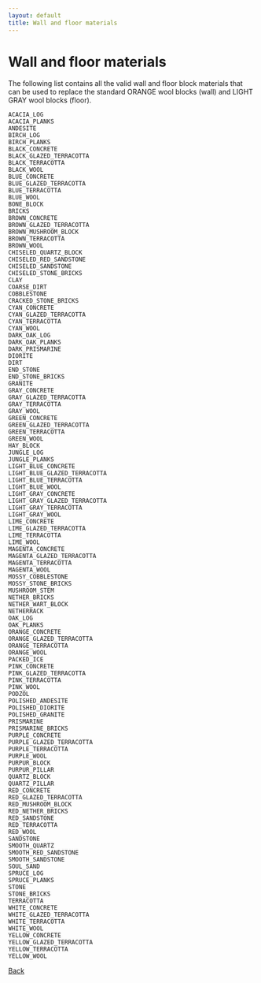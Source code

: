 ```yaml
---
layout: default
title: Wall and floor materials
---
```


# Wall and floor materials

The following list contains all the valid wall and floor block materials that can be used to replace the standard ORANGE wool blocks (wall) and LIGHT GRAY wool blocks (floor).

    ACACIA_LOG
    ACACIA_PLANKS
    ANDESITE
    BIRCH_LOG
    BIRCH_PLANKS
    BLACK_CONCRETE
    BLACK_GLAZED_TERRACOTTA
    BLACK_TERRACOTTA
    BLACK_WOOL
    BLUE_CONCRETE
    BLUE_GLAZED_TERRACOTTA
    BLUE_TERRACOTTA
    BLUE_WOOL
    BONE_BLOCK
    BRICKS
    BROWN_CONCRETE
    BROWN_GLAZED_TERRACOTTA
    BROWN_MUSHROOM_BLOCK
    BROWN_TERRACOTTA
    BROWN_WOOL
    CHISELED_QUARTZ_BLOCK
    CHISELED_RED_SANDSTONE
    CHISELED_SANDSTONE
    CHISELED_STONE_BRICKS
    CLAY
    COARSE_DIRT
    COBBLESTONE
    CRACKED_STONE_BRICKS
    CYAN_CONCRETE
    CYAN_GLAZED_TERRACOTTA
    CYAN_TERRACOTTA
    CYAN_WOOL
    DARK_OAK_LOG
    DARK_OAK_PLANKS
    DARK_PRISMARINE
    DIORITE
    DIRT
    END_STONE
    END_STONE_BRICKS
    GRANITE
    GRAY_CONCRETE
    GRAY_GLAZED_TERRACOTTA
    GRAY_TERRACOTTA
    GRAY_WOOL
    GREEN_CONCRETE
    GREEN_GLAZED_TERRACOTTA
    GREEN_TERRACOTTA
    GREEN_WOOL
    HAY_BLOCK
    JUNGLE_LOG
    JUNGLE_PLANKS
    LIGHT_BLUE_CONCRETE
    LIGHT_BLUE_GLAZED_TERRACOTTA
    LIGHT_BLUE_TERRACOTTA
    LIGHT_BLUE_WOOL
    LIGHT_GRAY_CONCRETE
    LIGHT_GRAY_GLAZED_TERRACOTTA
    LIGHT_GRAY_TERRACOTTA
    LIGHT_GRAY_WOOL
    LIME_CONCRETE
    LIME_GLAZED_TERRACOTTA
    LIME_TERRACOTTA
    LIME_WOOL
    MAGENTA_CONCRETE
    MAGENTA_GLAZED_TERRACOTTA
    MAGENTA_TERRACOTTA
    MAGENTA_WOOL
    MOSSY_COBBLESTONE
    MOSSY_STONE_BRICKS
    MUSHROOM_STEM
    NETHER_BRICKS
    NETHER_WART_BLOCK
    NETHERRACK
    OAK_LOG
    OAK_PLANKS
    ORANGE_CONCRETE
    ORANGE_GLAZED_TERRACOTTA
    ORANGE_TERRACOTTA
    ORANGE_WOOL
    PACKED_ICE
    PINK_CONCRETE
    PINK_GLAZED_TERRACOTTA
    PINK_TERRACOTTA
    PINK_WOOL
    PODZOL
    POLISHED_ANDESITE
    POLISHED_DIORITE
    POLISHED_GRANITE
    PRISMARINE
    PRISMARINE_BRICKS
    PURPLE_CONCRETE
    PURPLE_GLAZED_TERRACOTTA
    PURPLE_TERRACOTTA
    PURPLE_WOOL
    PURPUR_BLOCK
    PURPUR_PILLAR
    QUARTZ_BLOCK
    QUARTZ_PILLAR
    RED_CONCRETE
    RED_GLAZED_TERRACOTTA
    RED_MUSHROOM_BLOCK
    RED_NETHER_BRICKS
    RED_SANDSTONE
    RED_TERRACOTTA
    RED_WOOL
    SANDSTONE
    SMOOTH_QUARTZ
    SMOOTH_RED_SANDSTONE
    SMOOTH_SANDSTONE
    SOUL_SAND
    SPRUCE_LOG
    SPRUCE_PLANKS
    STONE
    STONE_BRICKS
    TERRACOTTA
    WHITE_CONCRETE
    WHITE_GLAZED_TERRACOTTA
    WHITE_TERRACOTTA
    WHITE_WOOL
    YELLOW_CONCRETE
    YELLOW_GLAZED_TERRACOTTA
    YELLOW_TERRACOTTA
    YELLOW_WOOL

[Back](javascript:history.back();)
